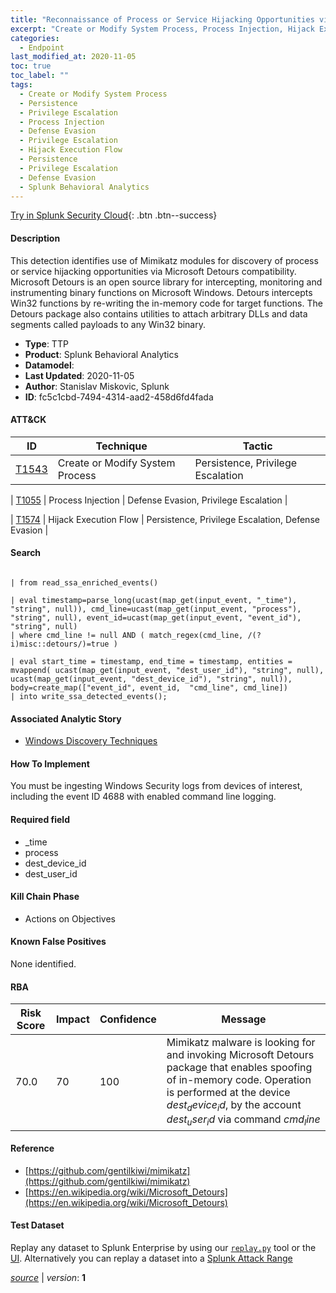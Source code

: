 ```yaml
---
title: "Reconnaissance of Process or Service Hijacking Opportunities via Mimikatz modules"
excerpt: "Create or Modify System Process, Process Injection, Hijack Execution Flow"
categories:
  - Endpoint
last_modified_at: 2020-11-05
toc: true
toc_label: ""
tags:
  - Create or Modify System Process
  - Persistence
  - Privilege Escalation
  - Process Injection
  - Defense Evasion
  - Privilege Escalation
  - Hijack Execution Flow
  - Persistence
  - Privilege Escalation
  - Defense Evasion
  - Splunk Behavioral Analytics
---
```




[Try in Splunk Security Cloud](https://www.splunk.com/en_us/cyber-security.html){: .btn .btn--success}

#### Description

This detection identifies use of Mimikatz modules for discovery of process or service hijacking opportunities via Microsoft Detours compatibility. Microsoft Detours is an open source library for intercepting, monitoring and instrumenting binary functions on Microsoft Windows. Detours intercepts Win32 functions by re-writing the in-memory code for target functions. The Detours package also contains utilities to attach arbitrary DLLs and data segments called payloads to any Win32 binary.

- **Type**: TTP
- **Product**: Splunk Behavioral Analytics
- **Datamodel**: 
- **Last Updated**: 2020-11-05
- **Author**: Stanislav Miskovic, Splunk
- **ID**: fc5c1cbd-7494-4314-aad2-458d6fd4fada


#### ATT&CK

| ID          | Technique   | Tactic         |
| ----------- | ----------- |--------------- |
| [T1543](https://attack.mitre.org/techniques/T1543/) | Create or Modify System Process | Persistence, Privilege Escalation |



| [T1055](https://attack.mitre.org/techniques/T1055/) | Process Injection | Defense Evasion, Privilege Escalation |



| [T1574](https://attack.mitre.org/techniques/T1574/) | Hijack Execution Flow | Persistence, Privilege Escalation, Defense Evasion |





#### Search

```

| from read_ssa_enriched_events()

| eval timestamp=parse_long(ucast(map_get(input_event, "_time"), "string", null)), cmd_line=ucast(map_get(input_event, "process"), "string", null), event_id=ucast(map_get(input_event, "event_id"), "string", null) 
| where cmd_line != null AND ( match_regex(cmd_line, /(?i)misc::detours/)=true )

| eval start_time = timestamp, end_time = timestamp, entities = mvappend( ucast(map_get(input_event, "dest_user_id"), "string", null), ucast(map_get(input_event, "dest_device_id"), "string", null)), body=create_map(["event_id", event_id,  "cmd_line", cmd_line]) 
| into write_ssa_detected_events();
```

#### Associated Analytic Story
* [Windows Discovery Techniques](/stories/windows_discovery_techniques)


#### How To Implement
You must be ingesting Windows Security logs from devices of interest, including the event ID 4688 with enabled command line logging.

#### Required field
* _time
* process
* dest_device_id
* dest_user_id


#### Kill Chain Phase
* Actions on Objectives


#### Known False Positives
None identified.


#### RBA

| Risk Score  | Impact      | Confidence   | Message      |
| ----------- | ----------- |--------------|--------------|
| 70.0 | 70 | 100 | Mimikatz malware is looking for and invoking Microsoft Detours package that enables spoofing of in-memory code. Operation is performed at the device $dest_device_id$, by the account $dest_user_id$ via command $cmd_line$ |




#### Reference

* [https://github.com/gentilkiwi/mimikatz](https://github.com/gentilkiwi/mimikatz)
* [https://en.wikipedia.org/wiki/Microsoft_Detours](https://en.wikipedia.org/wiki/Microsoft_Detours)



#### Test Dataset
Replay any dataset to Splunk Enterprise by using our [`replay.py`](https://github.com/splunk/attack_data#using-replaypy) tool or the [UI](https://github.com/splunk/attack_data#using-ui).
Alternatively you can replay a dataset into a [Splunk Attack Range](https://github.com/splunk/attack_range#replay-dumps-into-attack-range-splunk-server)



[*source*](https://github.com/splunk/security_content/tree/develop/detections/endpoint/reconnaissance_of_process_or_service_hijacking_opportunities_via_mimikatz_modules.yml) \| *version*: **1**